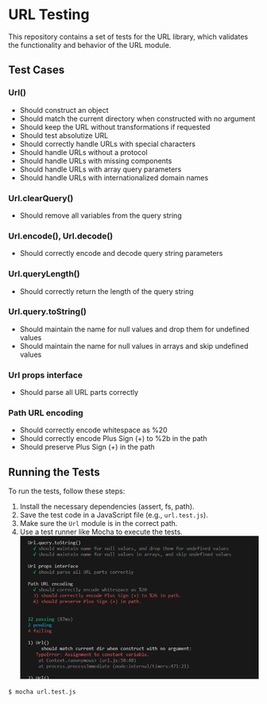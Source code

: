 # URL Testing

This repository contains a set of tests for the URL library, which validates the functionality and behavior of the URL module.

## Test Cases

### Url()

- Should construct an object
- Should match the current directory when constructed with no argument
- Should keep the URL without transformations if requested
- Should test absolutize URL
- Should correctly handle URLs with special characters
- Should handle URLs without a protocol
- Should handle URLs with missing components
- Should handle URLs with array query parameters
- Should handle URLs with internationalized domain names

### Url.clearQuery()

- Should remove all variables from the query string

### Url.encode(), Url.decode()

- Should correctly encode and decode query string parameters

### Url.queryLength()

- Should correctly return the length of the query string

### Url.query.toString()

- Should maintain the name for null values and drop them for undefined values
- Should maintain the name for null values in arrays and skip undefined values

### Url props interface

- Should parse all URL parts correctly

### Path URL encoding

- Should correctly encode whitespace as %20
- Should correctly encode Plus Sign (+) to %2b in the path
- Should preserve Plus Sign (+) in the path

## Running the Tests

To run the tests, follow these steps:

1. Install the necessary dependencies (assert, fs, path).
2. Save the test code in a JavaScript file (e.g., `url.test.js`).
3. Make sure the `Url` module is in the correct path.
4. Use a test runner like Mocha to execute the tests.
![Test Image](../sc-shot/manualtest.PNG)
```bash
$ mocha url.test.js

